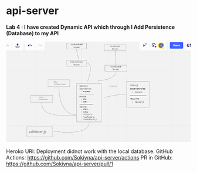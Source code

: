 # api-server


**Lab 4 : I have created Dynamic API which through I Add Persistence (Database) to my API**

![UML4](./UML4.png)


Heroko URl: Deployment didnot work with the local database.
GitHub Actions: https://github.com/Sokiyna/api-server/actions
PR in GitHub: https://github.com/Sokiyna/api-server/pull/1